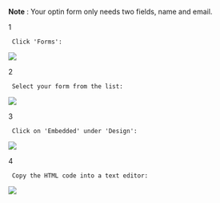 **Note** : Your optin form only needs two fields, name and email.

1

     Click 'Forms': 

![](https://d33v4339jhl8k0.cloudfront.net/docs/assets/53974d6ce4b0c76107b109d1/images/5b3401bb2c7d3a0fa9a38730/file-5dX0uUqI3f.png)

2

     Select your form from the list: 

![](https://d33v4339jhl8k0.cloudfront.net/docs/assets/53974d6ce4b0c76107b109d1/images/5b34023f2c7d3a0fa9a38735/file-xZsZa4PRgx.png)

3

     Click on 'Embedded' under 'Design': 

![](https://d33v4339jhl8k0.cloudfront.net/docs/assets/53974d6ce4b0c76107b109d1/images/5b3402782c7d3a0fa9a38739/file-gi5tpDOIvj.png)

4

     Copy the HTML code into a text editor: 

![](https://d33v4339jhl8k0.cloudfront.net/docs/assets/53974d6ce4b0c76107b109d1/images/5b3402aa2c7d3a0fa9a3873f/file-lZ2DrZ5Qqm.png)

